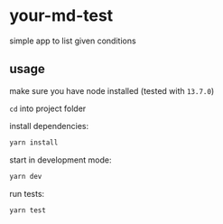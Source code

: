 # your-md-test
simple app to list given conditions

## usage

make sure you have node installed (tested with `13.7.0`)

`cd` into project folder

install dependencies:
```bash
yarn install
```

start in development mode:

```bash
yarn dev
```

run tests:

```bash
yarn test
```
